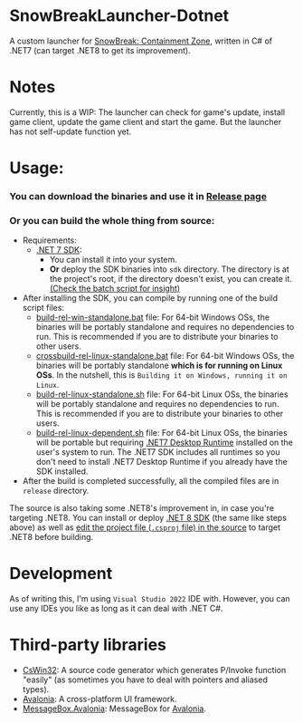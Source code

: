 # SnowBreakLauncher-Dotnet
 A custom launcher for [SnowBreak: Containment Zone](https://snowbreak.amazingseasun.com/), written in C# of .NET7 (can target .NET8 to get its improvement).
 

# Notes
 Currently, this is a WIP: The launcher can check for game's update, install game client, update the game client and start the game.
 But the launcher has not self-update function yet.
 
 
# Usage:
### You can download the binaries and use it in [Release page](../../releases/latest)
### Or you can build the whole thing from source:
- Requirements:
  - [.NET 7 SDK](https://dotnet.microsoft.com/en-us/download/dotnet/7.0):
    - You can install it into your system.
    - **Or** deploy the SDK binaries into `sdk` directory. The directory is at the project's root, if the directory doesn't exist, you can create it. [(Check the batch script for insight)](build-release.bat#L10)
- After installing the SDK, you can compile by running one of the build script files:
  - [build-rel-win-standalone.bat](build-rel-win-standalone.bat) file: For 64-bit Windows OSs, the binaries will be portably standalone and requires no dependencies to run. This is recommended if you are to distribute your binaries to other users.
  - [crossbuild-rel-linux-standalone.bat](crossbuild-rel-linux-standalone.bat) file: For 64-bit Windows OSs, the binaries will be portably standalone **which is for running on Linux OSs**. In the nutshell, this is `Building it on Windows, running it on Linux`.
  - [build-rel-linux-standalone.sh](build-rel-linux-standalone.sh) file: For 64-bit Linux OSs, the binaries will be portably standalone and requires no dependencies to run. This is recommended if you are to distribute your binaries to other users.
  - [build-rel-linux-dependent.sh](build-rel-linux-dependent.sh) file: For 64-bit Linux OSs, the binaries will be portable but requiring [.NET7 Desktop Runtime](https://dotnet.microsoft.com/en-us/download/dotnet/7.0) installed on the user's system to run. The .NET7 SDK includes all runtimes so you don't need to install .NET7 Desktop Runtime if you already have the SDK installed.
- After the build is completed successfully, all the compiled files are in `release` directory.


The source is also taking some .NET8's improvement in, in case you're targeting .NET8. You can install or deploy [.NET 8 SDK](https://dotnet.microsoft.com/en-us/download/dotnet/8.0) (the same like steps above) as well as [edit the project file (`.csproj` file) in the source](src/SnowBreakLauncher.csproj#L4) to target .NET8 before building.

# Development
As of writing this, I'm using `Visual Studio 2022` IDE with. However, you can use any IDEs you like as long as it can deal with .NET C#.


# Third-party libraries
- [CsWin32](https://github.com/Microsoft/CsWin32): A source code generator which generates P/Invoke function "easily" (as sometimes you have to deal with pointers and aliased types).
- [Avalonia](https://github.com/AvaloniaUI/Avalonia): A cross-platform UI framework.
- [MessageBox.Avalonia](https://github.com/AvaloniaCommunity/MessageBox.Avalonia): MessageBox for [Avalonia](https://github.com/AvaloniaUI/Avalonia).
